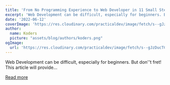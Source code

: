 ```yaml
---
title: 'From No Programming Experience to Web Developer in 11 Small Steps'
excerpt: 'Web Development can be difficult, especially for beginners. But don''t fret! This article will provide...'
date: '2022-06-12'
coverImage: 'https://res.cloudinary.com/practicaldev/image/fetch/s--gJzDucTC--/c_imagga_scale,f_auto,fl_progressive,h_420,q_auto,w_1000/https://dev-to-uploads.s3.amazonaws.com/uploads/articles/hmjtsfo09rwu4n5kbogz.png'
author:
  name: Koders
  picture: "assets/blog/authors/koders.png"
ogImage:
  url: 'https://res.cloudinary.com/practicaldev/image/fetch/s--gJzDucTC--/c_imagga_scale,f_auto,fl_progressive,h_420,q_auto,w_1000/https://dev-to-uploads.s3.amazonaws.com/uploads/articles/hmjtsfo09rwu4n5kbogz.png'
---
```


Web Development can be difficult, especially for beginners. But don''t fret! This article will provide...

[Read more](https://dev.to/ruppysuppy/from-no-programming-experience-to-web-developer-in-11-small-steps-4fbn)
